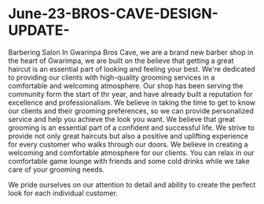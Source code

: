 # June-23-BROS-CAVE-DESIGN-UPDATE-
Barbering Salon In Gwarinpa 
Bros Cave, we are a brand new barber shop in the heart of Gwarimpa, we are built on the believe that getting a great haircut is an essential part of looking and feeling your best. We're dedicated to providing our clients with high-quality grooming services in a comfortable and welcoming atmosphere. Our shop has been serving the community form the start of thr year, and have already built a reputation for excellence and professionalism. We believe in taking the time to get to know our clients and their grooming preferences, so we can provide personalized service and help you achieve the look you want.
We believe that great grooming is an essential part of a confident and successful life.
We strive to provide not only great haircuts but also a positive and uplifting experience for every customer who walks through our doors. We believe in creating a welcoming and comfortable atmosphere for our clients.
You can relax in our comfortable game lounge with friends and some cold drinks while we take care of your grooming needs.

We pride ourselves on our attention to detail and ability to create the perfect look for each individual customer.
